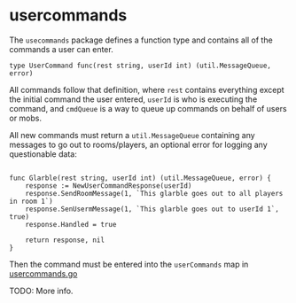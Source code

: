 # usercommands

The `usecommands` package defines a function type and contains all of the commands a user can enter.

```
type UserCommand func(rest string, userId int) (util.MessageQueue, error)
```

All commands follow that definition, where `rest` contains everything except the initial command the user entered, `userId` is who is executing the command, and `cmdQueue` is a way to queue up commands on behalf of users or mobs.

All new commands must return a `util.MessageQueue` containing any messages to go out to rooms/players, an optional error for logging any questionable data:

```

func Glarble(rest string, userId int) (util.MessageQueue, error) {
    response := NewUserCommandResponse(userId)
    response.SendRoomMessage(1, `This glarble goes out to all players in room 1`)
    response.SenUsermMessage(1, `This glarble goes out to userId 1`, true)
    response.Handled = true

    return response, nil
}
```

Then the command must be entered into the `userCommands` map in [usercommands.go](/scripting/usercommands.go)


TODO: More info.

